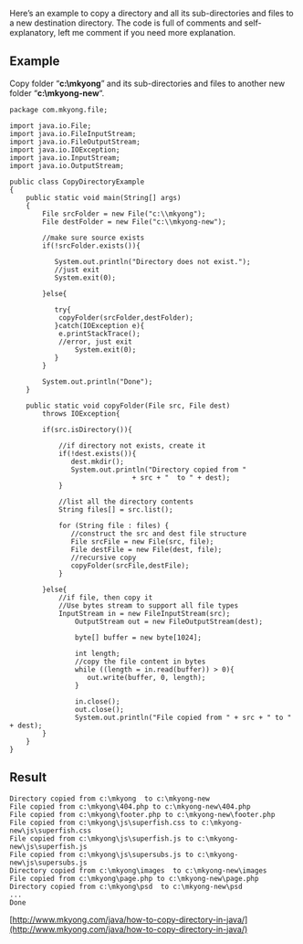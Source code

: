 Here’s an example to copy a directory and all its sub-directories and files to a new destination directory. The code is full of comments and self-explanatory, left me comment if you need more explanation.

## Example

Copy folder “**c:\\mkyong**” and its sub-directories and files to another new folder “**c:\\mkyong-new**“.

    package com.mkyong.file;

    import java.io.File;
    import java.io.FileInputStream;
    import java.io.FileOutputStream;
    import java.io.IOException;
    import java.io.InputStream;
    import java.io.OutputStream;

    public class CopyDirectoryExample
    {
        public static void main(String[] args)
        {
        	File srcFolder = new File("c:\\mkyong");
        	File destFolder = new File("c:\\mkyong-new");

        	//make sure source exists
        	if(!srcFolder.exists()){

               System.out.println("Directory does not exist.");
               //just exit
               System.exit(0);

            }else{

               try{
            	copyFolder(srcFolder,destFolder);
               }catch(IOException e){
            	e.printStackTrace();
            	//error, just exit
                    System.exit(0);
               }
            }

        	System.out.println("Done");
        }

        public static void copyFolder(File src, File dest)
        	throws IOException{

        	if(src.isDirectory()){

        		//if directory not exists, create it
        		if(!dest.exists()){
        		   dest.mkdir();
        		   System.out.println("Directory copied from "
                                  + src + "  to " + dest);
        		}

        		//list all the directory contents
        		String files[] = src.list();

        		for (String file : files) {
        		   //construct the src and dest file structure
        		   File srcFile = new File(src, file);
        		   File destFile = new File(dest, file);
        		   //recursive copy
        		   copyFolder(srcFile,destFile);
        		}

        	}else{
        		//if file, then copy it
        		//Use bytes stream to support all file types
        		InputStream in = new FileInputStream(src);
        	        OutputStream out = new FileOutputStream(dest);

        	        byte[] buffer = new byte[1024];

        	        int length;
        	        //copy the file content in bytes
        	        while ((length = in.read(buffer)) > 0){
        	    	   out.write(buffer, 0, length);
        	        }

        	        in.close();
        	        out.close();
        	        System.out.println("File copied from " + src + " to " + dest);
        	}
        }
    }

## Result

    Directory copied from c:\mkyong  to c:\mkyong-new
    File copied from c:\mkyong\404.php to c:\mkyong-new\404.php
    File copied from c:\mkyong\footer.php to c:\mkyong-new\footer.php
    File copied from c:\mkyong\js\superfish.css to c:\mkyong-new\js\superfish.css
    File copied from c:\mkyong\js\superfish.js to c:\mkyong-new\js\superfish.js
    File copied from c:\mkyong\js\supersubs.js to c:\mkyong-new\js\supersubs.js
    Directory copied from c:\mkyong\images  to c:\mkyong-new\images
    File copied from c:\mkyong\page.php to c:\mkyong-new\page.php
    Directory copied from c:\mkyong\psd  to c:\mkyong-new\psd
    ...
    Done

[http://www.mkyong.com/java/how-to-copy-directory-in-java/](http://www.mkyong.com/java/how-to-copy-directory-in-java/)

